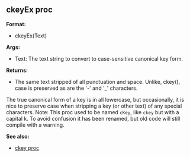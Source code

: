 ## ckeyEx proc

**Format:**
+   ckeyEx(Text)
<!-- -->
**Args:**
+   Text: The text string to convert to case-sensitive canonical key
    form.
<!-- -->
**Returns:**
+   The same text stripped of all punctuation and space. Unlike, ckey(),
    case is preserved as are the \'-\' and \'\_\' characters.


The true canonical form of a key is in all lowercase, but
occasionally, it is nice to preserve case when stripping a key (or other
text) of any special characters.
Note: This proc used to be named `cKey`, like `ckey` but with a capital
k. To avoid confusion it has been renamed, but old code will still
compile with a warning.

**See also:**
+   [ckey proc](/ref/proc/ckey.md) <!-- -->